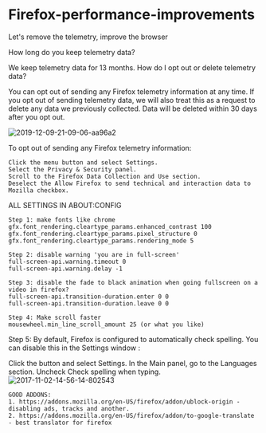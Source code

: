 # Firefox-performance-improvements
Let's remove the telemetry, improve the browser

How long do you keep telemetry data?

We keep telemetry data for 13 months.
How do I opt out or delete telemetry data?

You can opt out of sending any Firefox telemetry information at any time. If you opt out of sending telemetry data, we will also treat this as a request to delete any data we previously collected. Data will be deleted within 30 days after you opt out. 

![2019-12-09-21-09-06-aa96a2](https://user-images.githubusercontent.com/108226177/221349644-d519e4e0-fc64-4359-b7ec-cfdb24bb11d3.png)

To opt out of sending any Firefox telemetry information:

    Click the menu button and select Settings.
    Select the Privacy & Security panel.
    Scroll to the Firefox Data Collection and Use section.
    Deselect the Allow Firefox to send technical and interaction data to Mozilla checkbox. 

ALL SETTINGS IN ABOUT:CONFIG

    Step 1: make fonts like chrome
    gfx.font_rendering.cleartype_params.enhanced_contrast 100
    gfx.font_rendering.cleartype_params.pixel_structure 0
    gfx.font_rendering.cleartype_params.rendering_mode 5

    Step 2: disable warning 'you are in full-screen'
    full-screen-api.warning.timeout 0
    full-screen-api.warning.delay -1

    Step 3: disable the fade to black animation when going fullscreen on a video in firefox?
    full-screen-api.transition-duration.enter 0 0
    full-screen-api.transition-duration.leave 0 0

    Step 4: Make scroll faster
    mousewheel.min_line_scroll_amount 25 (or what you like)
    
Step 5: 
By default, Firefox is configured to automatically check spelling. You can disable this in the Settings window :

Click the button and select Settings.
In the Main panel, go to the Languages section.
Uncheck Check spelling when typing.
![2017-11-02-14-56-14-802543](https://user-images.githubusercontent.com/108226177/221352602-83334e48-86c7-42d4-a06a-1af11ef3e306.png)

    GOOD ADDONS:
    1. https://addons.mozilla.org/en-US/firefox/addon/ublock-origin - disabling ads, tracks and another.
    2. https://addons.mozilla.org/en-US/firefox/addon/to-google-translate - best translator for firefox

